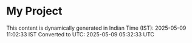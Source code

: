 # My Project

This content is dynamically generated in Indian Time (IST): 2025-05-09 11:02:33 IST
Converted to UTC: 2025-05-09 05:32:33 UTC

